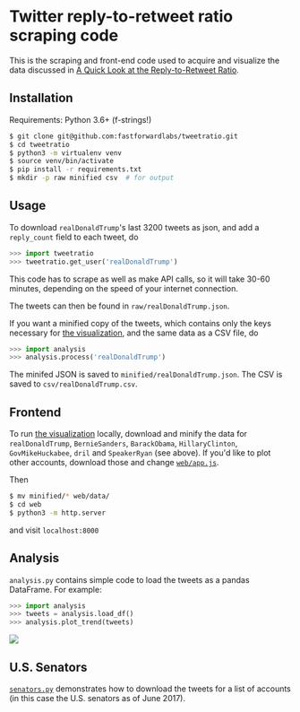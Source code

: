 # Twitter reply-to-retweet ratio scraping code

This is the scraping and front-end code used to acquire and visualize the data
discussed in [A Quick Look at the Reply-to-Retweet
Ratio](http://blog.fastforwardlabs.com/2017/05/15/reply-retweet-ratio.html).

## Installation

Requirements: Python 3.6+ (f-strings!)

```bash
$ git clone git@github.com:fastforwardlabs/tweetratio.git
$ cd tweetratio
$ python3 -m virtualenv venv
$ source venv/bin/activate
$ pip install -r requirements.txt
$ mkdir -p raw minified csv  # for output
```

## Usage

To download `realDonaldTrump`'s last 3200 tweets as json, and add a
`reply_count` field to each tweet, do

```python
>>> import tweetratio
>>> tweetratio.get_user('realDonaldTrump')
```

This code has to scrape as well as make API calls, so it will take 30-60
minutes, depending on the speed of your internet connection.

The tweets can then be found in `raw/realDonaldTrump.json`.

If you want a minified copy of the tweets, which contains only the keys
necessary for [the visualization](http://www.fastforwardlabs.com/tweetratio/),
and the same data as a CSV file, do

```python
>>> import analysis
>>> analysis.process('realDonaldTrump')
```

The minifed JSON is saved to `minified/realDonaldTrump.json`. The CSV is saved
to `csv/realDonaldTrump.csv`.

## Frontend

To run [the
visualization](http://blog.fastforwardlabs.com/2017/05/15/reply-retweet-ratio.html)
locally, download and minify the data for `realDonaldTrump`, `BernieSanders`,
`BarackObama`, `HillaryClinton`, `GovMikeHuckabee`, `dril` and `SpeakerRyan`
(see above). If you'd like to plot other accounts, download those and change
[`web/app.js`](https://github.com/fastforwardlabs/tweetratio/blob/master/web/app.js#L9-L18).

Then
```bash
$ mv minified/* web/data/
$ cd web
$ python3 -m http.server
```
and visit `localhost:8000`

## Analysis

`analysis.py` contains simple code to load the tweets as a pandas DataFrame.
For example:

```python
>>> import analysis
>>> tweets = analysis.load_df()
>>> analysis.plot_trend(tweets)
```
![](fig.png)

## U.S. Senators

[`senators.py`](senators.py) demonstrates how to download the tweets for a list
of accounts (in this case the U.S. senators as of June 2017).

